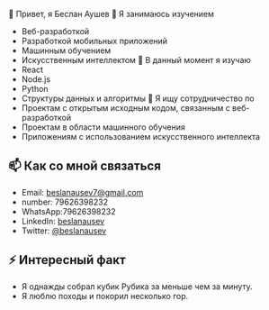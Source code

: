  👋 Привет, я Беслан Аушев
👀 Я занимаюсь изучением
- Веб-разработкой
- Разработкой мобильных приложений
- Машинным обучением
- Искусственным интеллектом
  🌱 В данный момент я изучаю
- React
- Node.js
- Python
- Структуры данных и алгоритмы
💞️ Я ищу сотрудничество по
- Проектам с открытым исходным кодом, связанным с веб-разработкой
- Проектам в области машинного обучения
- Приложениям с использованием искусственного интеллекта

## 📫 Как со мной связаться

- Email: beslanausev7@gmail.com
- number: 79626398232
- WhatsApp:79626398232
- LinkedIn: [beslanausev](https://linkedin.com/in/beslanausev)
- Twitter: [@beslanausev](https://twitter.com/beslanausev)

## ⚡ Интересный факт

- Я однажды собрал кубик Рубика за меньше чем за минуту.
- Я люблю походы и покорил несколько гор.

